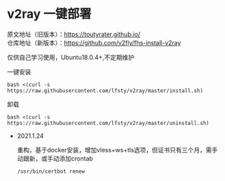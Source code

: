 # v2ray 一键部署

原文地址（旧版本）：https://toutyrater.github.io/  
仓库地址（新版本）：https://github.com/v2fly/fhs-install-v2ray

仅供自己学习使用，Ubuntu18.0.4+,不定期维护

一键安装
```shell
bash <(curl -s https://raw.githubusercontent.com/lfsty/v2ray/master/install.sh)
```
卸载
```shell
bash <(curl -s https://raw.githubusercontent.com/lfsty/v2ray/master/uninstall.sh)
```



* 2021.1.24 

  重构，基于docker安装，增加vless+ws+tls选项，但证书只有三个月，需手动跟新，或手动添加crontab

  ```shell
  /usr/bin/certbot renew
  ```

  